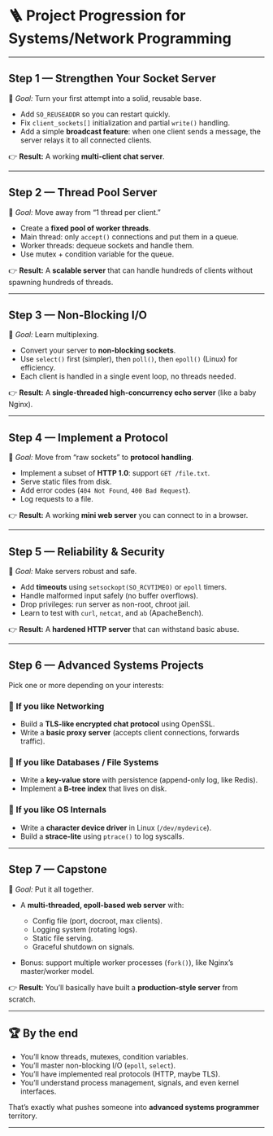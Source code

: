 # 🪜 Project Progression for Systems/Network Programming

---

## **Step 1 — Strengthen Your Socket Server**

📌 *Goal:* Turn your first attempt into a solid, reusable base.

* Add `SO_REUSEADDR` so you can restart quickly.
* Fix `client_sockets[]` initialization and partial `write()` handling.
* Add a simple **broadcast feature**: when one client sends a message, the server relays it to all connected clients.

👉 **Result:** A working **multi-client chat server**.

---

## **Step 2 — Thread Pool Server**

📌 *Goal:* Move away from “1 thread per client.”

* Create a **fixed pool of worker threads**.
* Main thread: only `accept()` connections and put them in a queue.
* Worker threads: dequeue sockets and handle them.
* Use mutex + condition variable for the queue.

👉 **Result:** A **scalable server** that can handle hundreds of clients without spawning hundreds of threads.

---

## **Step 3 — Non-Blocking I/O**

📌 *Goal:* Learn multiplexing.

* Convert your server to **non-blocking sockets**.
* Use `select()` first (simpler), then `poll()`, then `epoll()` (Linux) for efficiency.
* Each client is handled in a single event loop, no threads needed.

👉 **Result:** A **single-threaded high-concurrency echo server** (like a baby Nginx).

---

## **Step 4 — Implement a Protocol**

📌 *Goal:* Move from “raw sockets” to **protocol handling**.

* Implement a subset of **HTTP 1.0**: support `GET /file.txt`.
* Serve static files from disk.
* Add error codes (`404 Not Found`, `400 Bad Request`).
* Log requests to a file.

👉 **Result:** A working **mini web server** you can connect to in a browser.

---

## **Step 5 — Reliability & Security**

📌 *Goal:* Make servers robust and safe.

* Add **timeouts** using `setsockopt(SO_RCVTIMEO)` or `epoll` timers.
* Handle malformed input safely (no buffer overflows).
* Drop privileges: run server as non-root, chroot jail.
* Learn to test with `curl`, `netcat`, and `ab` (ApacheBench).

👉 **Result:** A **hardened HTTP server** that can withstand basic abuse.

---

## **Step 6 — Advanced Systems Projects**

Pick one or more depending on your interests:

### 🔹 If you like **Networking**

* Build a **TLS-like encrypted chat protocol** using OpenSSL.
* Write a **basic proxy server** (accepts client connections, forwards traffic).

### 🔹 If you like **Databases / File Systems**

* Write a **key-value store** with persistence (append-only log, like Redis).
* Implement a **B-tree index** that lives on disk.

### 🔹 If you like **OS Internals**

* Write a **character device driver** in Linux (`/dev/mydevice`).
* Build a **strace-lite** using `ptrace()` to log syscalls.

---

## **Step 7 — Capstone**

📌 *Goal:* Put it all together.

* A **multi-threaded, epoll-based web server** with:

  * Config file (port, docroot, max clients).
  * Logging system (rotating logs).
  * Static file serving.
  * Graceful shutdown on signals.
* Bonus: support multiple worker processes (`fork()`), like Nginx’s master/worker model.

👉 **Result:** You’ll basically have built a **production-style server** from scratch.

---

## 🏆 By the end

* You’ll know threads, mutexes, condition variables.
* You’ll master non-blocking I/O (`epoll`, `select`).
* You’ll have implemented real protocols (HTTP, maybe TLS).
* You’ll understand process management, signals, and even kernel interfaces.

That’s exactly what pushes someone into **advanced systems programmer** territory.

---

